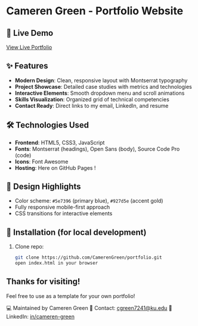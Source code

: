 # Cameren Green - Portfolio Website

## 🚀 Live Demo
[View Live Portfolio](https://camerengreen.github.io/My-Portfolio/) 

## ✨ Features
- **Modern Design**: Clean, responsive layout with Montserrat typography
- **Project Showcase**: Detailed case studies with metrics and technologies
- **Interactive Elements**: Smooth dropdown menu and scroll animations
- **Skills Visualization**: Organized grid of technical competencies
- **Contact Ready**: Direct links to my email, LinkedIn, and resume

## 🛠 Technologies Used
- **Frontend**: HTML5, CSS3, JavaScript
- **Fonts**: Montserrat (headings), Open Sans (body), Source Code Pro (code)
- **Icons**: Font Awesome
- **Hosting**: Here on GitHub Pages !


## 🎨 Design Highlights
- Color scheme: `#5e7396` (primary blue), `#927d5e` (accent gold)
- Fully responsive mobile-first approach
- CSS transitions for interactive elements

## 🔧 Installation (for local development)
1. Clone repo:
   ```bash
   git clone https://github.com/CamerenGreen/portfolio.git
   open index.html in your browser

## Thanks for visiting!
Feel free to use as a template for your own portfolio!

💻 Maintained by Cameren Green
📧 Contact: cgreen7241@ku.edu
🔗 LinkedIn: [in/cameren-green](https://www.linkedin.com/in/cameren-green-830164244/)
